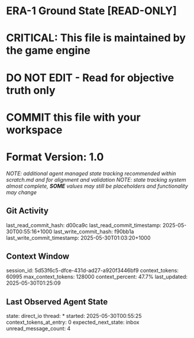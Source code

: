 # ERA-1 Ground State [READ-ONLY]
# CRITICAL: This file is maintained by the game engine
# DO NOT EDIT - Read for objective truth only
# COMMIT this file with your workspace
# Format Version: 1.0
*NOTE: additional agent managed state tracking recommended within scratch.md and for alignment and validation*
*NOTE: state tracking system almost complete, **SOME** values may still be placeholders and functionality may change*

## Git Activity
last_read_commit_hash: d00ca9c
last_read_commit_timestamp: 2025-05-30T00:55:16+1000
last_write_commit_hash: f90bb1a
last_write_commit_timestamp: 2025-05-30T01:03:20+1000

## Context Window
session_id: 5d53f6c5-dfce-431d-ad27-a920f3446bf9
context_tokens: 60995
max_context_tokens: 128000
context_percent: 47.7%
last_updated: 2025-05-30T01:25:09

## Last Observed Agent State
state: direct_io
thread: *
started: 2025-05-30T00:55:25
context_tokens_at_entry: 0
expected_next_state: inbox
unread_message_count: 4
